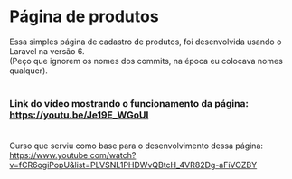 
# Página de produtos

Essa simples página de cadastro de produtos, foi desenvolvida usando o Laravel na versão 6.<br/>
(Peço que ignorem os nomes dos commits, na época eu colocava nomes qualquer).<br/><br/>


### Link do vídeo mostrando o funcionamento da página: https://youtu.be/Je19E_WGoUI<br/><br/>

Curso que serviu como base para o desenvolvimento dessa página:<br/>
https://www.youtube.com/watch?v=fCR6ogiPopU&list=PLVSNL1PHDWvQBtcH_4VR82Dg-aFiVOZBY
